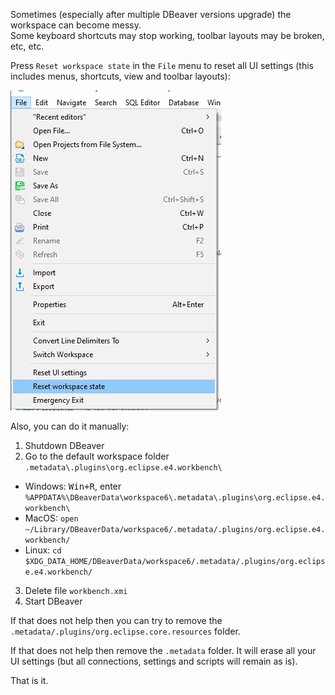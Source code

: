 Sometimes (especially after multiple DBeaver versions upgrade) the workspace can become messy.  
Some keyboard shortcuts may stop working, toolbar layouts may be broken, etc, etc.  

Press `Reset workspace state` in the `File` menu to reset all UI settings (this includes menus, shortcuts, view and toolbar layouts):

![](images/reset-workspace.png)

Also, you can do it manually:

1. Shutdown DBeaver
2. Go to the default workspace folder `.metadata\.plugins\org.eclipse.e4.workbench\`
  - Windows: <kbd>Win+R</kbd>, enter `%APPDATA%\DBeaverData\workspace6\.metadata\.plugins\org.eclipse.e4.workbench\`
  - MacOS: `open ~/Library/DBeaverData/workspace6/.metadata/.plugins/org.eclipse.e4.workbench/`
  - Linux: `cd $XDG_DATA_HOME/DBeaverData/workspace6/.metadata/.plugins/org.eclipse.e4.workbench/`
3. Delete file `workbench.xmi`
4. Start DBeaver


If that does not help then you can try to remove the `.metadata/.plugins/org.eclipse.core.resources` folder.

If that does not help then remove the `.metadata` folder. It will erase all your UI settings (but all connections, settings and scripts will remain as is). 

That is it.
